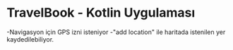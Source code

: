 # TravelBook - Kotlin Uygulaması


-Navigasyon için GPS izni isteniyor
-"add location" ile haritada istenilen yer kaydedilebiliyor.
